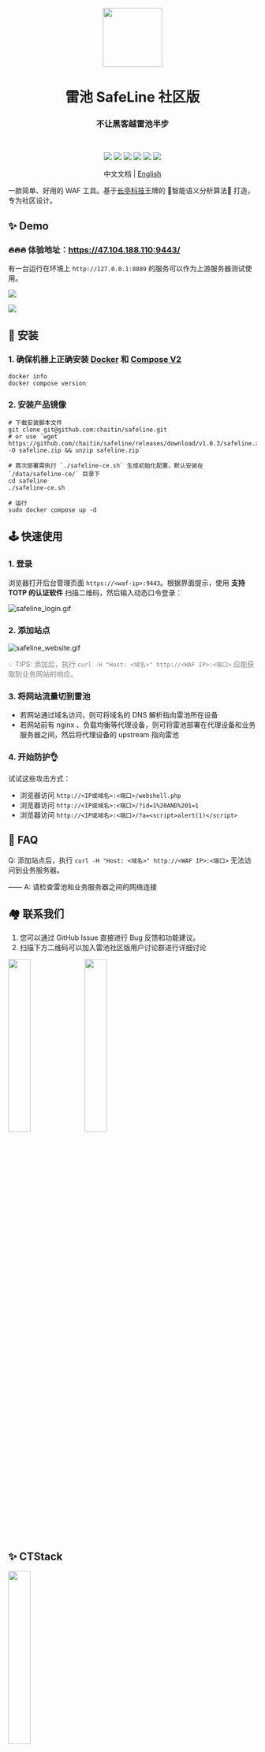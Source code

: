 <p align="center">
  <img src="https://ctstack-oss.oss-cn-beijing.aliyuncs.com/veinmind/safeline-assets/safeline_logo.png" width="120">
</p>
<h1 align="center">雷池 SafeLine 社区版</h1>
<h3 align="center">不让黑客越雷池半步</h3>
<br>
<p align="center">
  <img src="https://img.shields.io/badge/SafeLine-BEST_WAF-blue">
  <img src="https://img.shields.io/github/release/chaitin/safeline.svg?color=blue" />
  <img src="https://img.shields.io/github/release-date/chaitin/safeline.svg?color=blue&label=update" />
  <img src="https://img.shields.io/docker/v/chaitin/safeline-mgt-api?color=blue">
  <img src="https://img.shields.io/github/license/chaitin/safeline?color=blue">
  <img src="https://img.shields.io/github/stars/chaitin/safeline?style=social">
</p>

<p align="center"> 中文文档 | <a href="README.md">English</a> </p>

一款简单、好用的 WAF 工具。基于[长亭科技](https://www.chaitin.cn)王牌的 🤖️智能语义分析算法🤖️ 打造，专为社区设计。

## ✨ Demo

### 🔥🔥🔥 体验地址：https://47.104.188.110:9443/

有一台运行在环境上 `http://127.0.0.1:8889` 的服务可以作为上游服务器测试使用。

![](https://ctstack-oss.oss-cn-beijing.aliyuncs.com/veinmind/safeline-assets/safeline_detect_log.gif)

![](https://ctstack-oss.oss-cn-beijing.aliyuncs.com/veinmind/safeline-assets/safeline_website.gif)

## 🚀 安装

### 1. 确保机器上正确安装 [Docker](https://docs.docker.com/engine/install/) 和 [Compose V2](https://docs.docker.com/compose/install/)
```
docker info
docker compose version
```

### 2. 安装产品镜像

```shell
# 下载安装脚本文件
git clone git@github.com:chaitin/safeline.git
# or use `wget https://github.com/chaitin/safeline/releases/download/v1.0.3/safeline.zip -O safeline.zip && unzip safeline.zip`

# 首次部署需执行 `./safeline-ce.sh` 生成初始化配置，默认安装在 `/data/safeline-ce/` 目录下
cd safeline
./safeline-ce.sh

# 运行
sudo docker compose up -d
```

## 🕹️ 快速使用

### 1. 登录

浏览器打开后台管理页面 `https://<waf-ip>:9443`。根据界面提示，使用 **支持 TOTP 的认证软件** 扫描二维码，然后输入动态口令登录：

![safeline_login.gif](https://ctstack-oss.oss-cn-beijing.aliyuncs.com/veinmind/safeline-assets/safeline_login.gif)

### 2. 添加站点

![safeline_website.gif](https://ctstack-oss.oss-cn-beijing.aliyuncs.com/veinmind/safeline-assets/safeline_website.gif)

<font color=grey>💡 TIPS: 添加后，执行 `curl -H "Host: <域名>" http://<WAF IP>:<端口>` 应能获取到业务网站的响应。</font>

### 3. 将网站流量切到雷池

- 若网站通过域名访问，则可将域名的 DNS 解析指向雷池所在设备
- 若网站前有 nginx 、负载均衡等代理设备，则可将雷池部署在代理设备和业务服务器之间，然后将代理设备的 upstream 指向雷池

### 4. 开始防护👌

试试这些攻击方式：

- 浏览器访问 `http://<IP或域名>:<端口>/webshell.php`
- 浏览器访问 `http://<IP或域名>:<端口>/?id=1%20AND%201=1`
- 浏览器访问 `http://<IP或域名>:<端口>/?a=<script>alert(1)</script>`

## 📖 FAQ

Q: 添加站点后，执行 `curl -H "Host: <域名>" http://<WAF IP>:<端口>` 无法访问到业务服务器。

—— A: 请检查雷池和业务服务器之间的网络连接

## 🏘️ 联系我们
1. 您可以通过 GitHub Issue 直接进行 Bug 反馈和功能建议。
2. 扫描下方二维码可以加入雷池社区版用户讨论群进行详细讨论

<img src="https://ctstack-oss.oss-cn-beijing.aliyuncs.com/veinmind/safeline-assets/safeline_wx_light.jpg" width="30%" />
<img src="https://ctstack-oss.oss-cn-beijing.aliyuncs.com/veinmind/safeline-assets/safeline_qq_light.jpg" width="30%" />

## ✨ CTStack
<img src="https://ctstack-oss.oss-cn-beijing.aliyuncs.com/CT%20Stack-2.png" width="30%" />

雷池 SafeLine 现已加入 [CTStack](https://stack.chaitin.com/tool/detail?id=717) 社区
